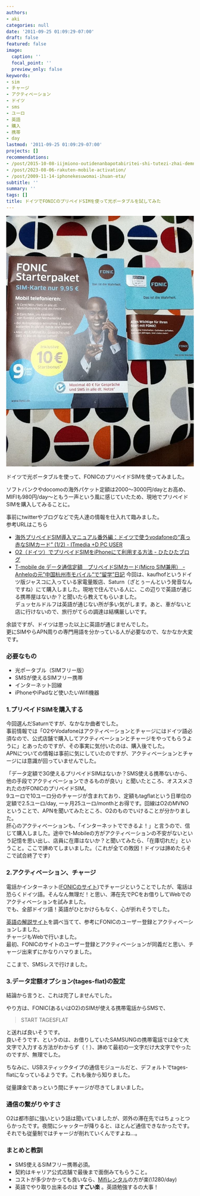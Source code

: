 ```yaml
---
authors:
- aki
categories: null
date: '2011-09-25 01:09:29-07:00'
draft: false
featured: false
image:
  caption: ''
  focal_point: ''
  preview_only: false
keywords:
- sim
- チャージ
- アクティベーション
- ドイツ
- sms
- ユーロ
- 英語
- 購入
- 携帯
- day
lastmod: '2011-09-25 01:09:29-07:00'
projects: []
recommendations:
- /post/2015-10-08-iijmiono-outidenanbapotabiritei-shi-tutezi-zhai-demnpsita/
- /post/2023-08-06-rakuten-mobile-activation/
- /post/2009-11-14-iphonekesuwomai-ihuan-eta/
subtitle: ''
summary: ''
tags: []
title: ドイツでFONICのプリペイドSIMを使って光ポータブルを試してみた
---
```


[![](fonic.jpg)](fonic.jpg)

ドイツで光ポータブルを使って、FONICのプリペイドSIMを使ってみました。

ソフトバンクやdocomoの海外パケット定額は2000〜3000円/dayとお高め、MIFIも980円/day〜ともう一声という風に感じていたため、現地でプリペイドSIMを購入してみることに。

事前にtwitterやブログなどで先人達の情報を仕入れて臨みました。  
参考URLはこちら

- [海外プリペイドSIM導入マニュアル番外編：ドイツで使うvodafoneの“真っ赤なSIMカード” (1/2) - ITmedia +D PC USER ](http://plusd.itmedia.co.jp/pcuser/articles/1103/31/news031.html)
- [O2（ドイツ）でプリペイドSIMをiPhoneにて利用する方法 - ひたひたブログ ](http://d.hatena.ne.jp/yanagi_dirigent/20101031/1288476424)
- [T-mobile de データ通信定額　プリペイドSIMカード(Micro SIM兼用） - Anheloの元”中国杭州市モバイル“で“留学”日記](http://d.hatena.ne.jp/Anhelo/20100823/1282567172)
今回は、kaufhofというドイツ版ジャスコに入っている家電量販店、Saturn（ざとぅーんという発音なんですね）にて購入しました。現地で住んでいる人に、この辺りで英語が通じる携帯屋はないか？と聞いたら教えてもらいました。  
デュッセルドルフは英語が通じない所が多い気がします。あと、車がないと店に行けないので、旅行がてらの調達は結構厳しいです。

余談ですが、ドイツは思った以上に英語が通じませんでした。  
更にSIMやらAPN周りの専門用語を分かっている人が必要なので、なかなか大変です。

### 必要なもの

- 光ポータブル（SIMフリー版）
- SMSが使えるSIMフリー携帯
- インターネット回線
- iPhoneやiPadなど使いたいWifi機器

### 1.プリペイドSIMを購入する
今回選んだSaturnですが、なかなか曲者でした。  
事前情報では「O2やVodafoneはアクティベーションとチャージにはドイツ語必須なので、公式店舗で購入してアクティベーションとチャージをやってもらうように」とあったのですが、その事実に気付いたのは、購入後でした。  
APNについての情報は事前に気にしていたのですが、アクティベーションとチャージには意識が回っていませんでした。

「データ定額で3G使えるプリペイドSIMはないか？SMS使える携帯ないから、他の手段でアクティベーションできるものが良い」と聞いたところ、オススメされたのがFONICのプリペイドSIM。  
9ユーロで10ユーロ分のチャージが含まれており、定額もtagflatという日単位の定額で2.5ユーロ/day, 一ヶ月25ユーロ/monthとお得です。回線はO2のMVNOということで、APNを聞いてみたところ、O2のものでいけることが分かりました。  
肝心のアクティベーションも、「インターネットでできるよ！」と言うので、信じて購入しました。途中でt-Mobileの方がアクティベーションの不安がないという記憶を思い出し、店員に在庫はないか？と聞いてみたら、「在庫切れだ」ということ。ここで諦めてしまいました。（これが全ての敗因！ドイツは諦めたらそこで試合終了です）

### 2.アクティベーション、チャージ
電話かインターネット([FONICのサイト](http://www.fonic.de))でチャージということでしたが、電話は恐らくドイツ語。そんなん無理だ！と思い、滞在先でPCをお借りしてWebでのアクティベーションを試みました。  
でも、全部ドイツ語！英語がひとかけらもなく、心が折れそうでした。

[英語の解説サイト](http://prepaid-wireless-internet-access.wetpaint.com/page/Germany+-+Fonic)を調べ当てて、参考にFONICのユーザー登録とアクティベーションしました。  
チャージもWebで行いました。  
最初、FONICのサイトのユーザー登録とアクティベーションが同義だと思い、チャージ出来ずにかなりハマりました。

ここまで、SMSレスで行けました。

### 3.データ定額オプション(tages-flat)の設定
結論から言うと、これは完了しませんでした。

やり方は、FONIC(あるいはO2)のSIMが使える携帯電話からSMSで、

> START TAGESFLAT

と送れば良いそうです。  
良いそうです、というのは、お借りしていたSAMSUNGの携帯電話では全て大文字で入力する方法がわからず（！）、諦めて最初の一文字だけ大文字でやったのですが、無理でした。

ちなみに、USBスティックタイプの通信モジュールだと、デフォルトでtages-flatになっているようです。これも後から知りました。

従量課金であっという間にチャージが尽きてしまいました。

### 通信の繋がりやすさ
O2は都市部に強いという話は聞いていましたが、郊外の滞在先ではちょっとつらかったです。夜間にシャッターが降りると、ほとんど通信できなかったです。それでも従量制ではチャージが削れていくんですよね…。
### まとめと教訓

- SMS使えるSIMフリー携帯必須。
- 契約はキャリア公式店舗で最後まで面倒みてもらうこと。
- コストが多少かかっても良いなら、[Mifiレンタル](http://www.globaldata.jp/mifi/)の方が楽(\1280/day)
- 英語でやり取り出来るのは **すごい楽** 。英語勉強するの大事！